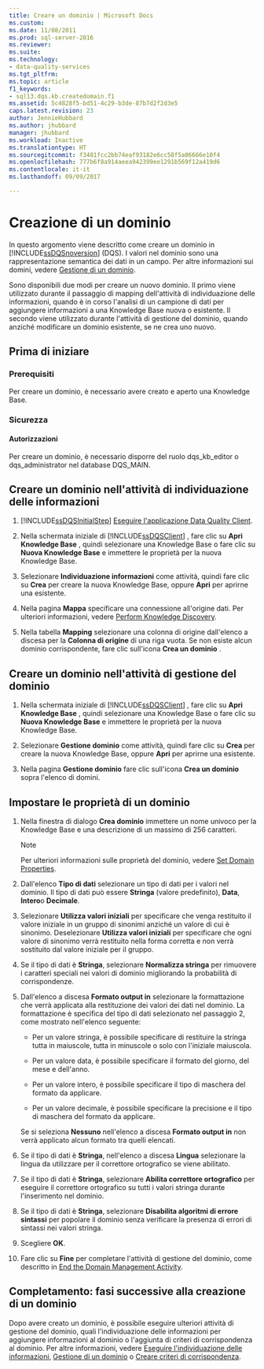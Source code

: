 ```yaml
---
title: Creare un dominio | Microsoft Docs
ms.custom: 
ms.date: 11/08/2011
ms.prod: sql-server-2016
ms.reviewer: 
ms.suite: 
ms.technology:
- data-quality-services
ms.tgt_pltfrm: 
ms.topic: article
f1_keywords:
- sql13.dqs.kb.createdomain.f1
ms.assetid: 5c4828f5-bd51-4c29-b3de-87b7d2f2d3e5
caps.latest.revision: 23
author: JennieHubbard
ms.author: jhubbard
manager: jhubbard
ms.workload: Inactive
ms.translationtype: HT
ms.sourcegitcommit: f3481fcc2bb74eaf93182e6cc58f5a06666e10f4
ms.openlocfilehash: 777b6f8a914aeea942399ee1291b569f12a419d6
ms.contentlocale: it-it
ms.lasthandoff: 09/09/2017

---
```

# <a name="create-a-domain"></a>Creazione di un dominio
  In questo argomento viene descritto come creare un dominio in [!INCLUDE[ssDQSnoversion](../includes/ssdqsnoversion-md.md)] (DQS). I valori nel dominio sono una rappresentazione semantica dei dati in un campo. Per altre informazioni sui domini, vedere [Gestione di un dominio](../data-quality-services/managing-a-domain.md).  
  
 Sono disponibili due modi per creare un nuovo dominio. Il primo viene utilizzato durante il passaggio di mapping dell'attività di individuazione delle informazioni, quando è in corso l'analisi di un campione di dati per aggiungere informazioni a una Knowledge Base nuova o esistente. Il secondo viene utilizzato durante l'attività di gestione del dominio, quando anziché modificare un dominio esistente, se ne crea uno nuovo.  
  
##  <a name="BeforeYouBegin"></a> Prima di iniziare  
  
###  <a name="Prerequisites"></a> Prerequisiti  
 Per creare un dominio, è necessario avere creato e aperto una Knowledge Base.  
  
###  <a name="Security"></a> Sicurezza  
  
####  <a name="Permissions"></a> Autorizzazioni  
 Per creare un dominio, è necessario disporre del ruolo dqs_kb_editor o dqs_administrator nel database DQS_MAIN.  
  
##  <a name="Discovery"></a> Creare un dominio nell'attività di individuazione delle informazioni  
  
1.  [!INCLUDE[ssDQSInitialStep](../includes/ssdqsinitialstep-md.md)] [Eseguire l'applicazione Data Quality Client](../data-quality-services/run-the-data-quality-client-application.md).  
  
2.  Nella schermata iniziale di [!INCLUDE[ssDQSClient](../includes/ssdqsclient-md.md)] , fare clic su **Apri Knowledge Base** , quindi selezionare una Knowledge Base o fare clic su **Nuova Knowledge Base** e immettere le proprietà per la nuova Knowledge Base.  
  
3.  Selezionare **Individuazione informazioni** come attività, quindi fare clic su **Crea** per creare la nuova Knowledge Base, oppure **Apri** per aprirne una esistente.  
  
4.  Nella pagina **Mappa** specificare una connessione all'origine dati. Per ulteriori informazioni, vedere [Perform Knowledge Discovery](../data-quality-services/perform-knowledge-discovery.md).  
  
5.  Nella tabella **Mapping** selezionare una colonna di origine dall'elenco a discesa per la **Colonna di origine** di una riga vuota. Se non esiste alcun dominio corrispondente, fare clic sull'icona **Crea un dominio** .  
  
##  <a name="DomainManagement"></a> Creare un dominio nell'attività di gestione del dominio  
  
1.  Nella schermata iniziale di [!INCLUDE[ssDQSClient](../includes/ssdqsclient-md.md)] , fare clic su **Apri Knowledge Base** , quindi selezionare una Knowledge Base o fare clic su **Nuova Knowledge Base** e immettere le proprietà per la nuova Knowledge Base.  
  
2.  Selezionare **Gestione dominio** come attività, quindi fare clic su **Crea** per creare la nuova Knowledge Base, oppure **Apri** per aprirne una esistente.  
  
3.  Nella pagina **Gestione dominio** fare clic sull'icona **Crea un dominio** sopra l'elenco di domini.  
  
##  <a name="Properties"></a> Impostare le proprietà di un dominio  
  
1.  Nella finestra di dialogo **Crea dominio** immettere un nome univoco per la Knowledge Base e una descrizione di un massimo di 256 caratteri.  
  
    > [!NOTE]  
    >  Per ulteriori informazioni sulle proprietà del dominio, vedere [Set Domain Properties](../data-quality-services/set-domain-properties.md).  
  
2.  Dall'elenco **Tipo di dati** selezionare un tipo di dati per i valori nel dominio. Il tipo di dati può essere **Stringa** (valore predefinito), **Data**, **Intero**o **Decimale**.  
  
3.  Selezionare **Utilizza valori iniziali** per specificare che venga restituito il valore iniziale in un gruppo di sinonimi anziché un valore di cui è sinonimo. Deselezionare **Utilizza valori iniziali** per specificare che ogni valore di sinonimo verrà restituito nella forma corretta e non verrà sostituito dal valore iniziale per il gruppo.  
  
4.  Se il tipo di dati è **Stringa**, selezionare **Normalizza stringa** per rimuovere i caratteri speciali nei valori di dominio migliorando la probabilità di corrispondenze.  
  
5.  Dall'elenco a discesa **Formato output in** selezionare la formattazione che verrà applicata alla restituzione dei valori dei dati nel dominio. La formattazione è specifica del tipo di dati selezionato nel passaggio 2, come mostrato nell'elenco seguente:  
  
    -   Per un valore stringa, è possibile specificare di restituire la stringa tutta in maiuscole, tutta in minuscole o solo con l'iniziale maiuscola.  
  
    -   Per un valore data, è possibile specificare il formato del giorno, del mese e dell'anno.  
  
    -   Per un valore intero, è possibile specificare il tipo di maschera del formato da applicare.  
  
    -   Per un valore decimale, è possibile specificare la precisione e il tipo di maschera del formato da applicare.  
  
     Se si seleziona **Nessuno** nell'elenco a discesa **Formato output in** non verrà applicato alcun formato tra quelli elencati.  
  
6.  Se il tipo di dati è **Stringa**, nell'elenco a discesa **Lingua** selezionare la lingua da utilizzare per il correttore ortografico se viene abilitato.  
  
7.  Se il tipo di dati è **Stringa**, selezionare **Abilita correttore ortografico** per eseguire il correttore ortografico su tutti i valori stringa durante l'inserimento nel dominio.  
  
8.  Se il tipo di dati è **Stringa**, selezionare **Disabilita algoritmi di errore sintassi** per popolare il dominio senza verificare la presenza di errori di sintassi nei valori stringa.  
  
9. Scegliere **OK**.  
  
10. Fare clic su **Fine** per completare l'attività di gestione del dominio, come descritto in [End the Domain Management Activity](http://msdn.microsoft.com/library/ab6505ad-3090-453b-bb01-58435e7fa7c0).  
  
##  <a name="FollowUp"></a> Completamento: fasi successive alla creazione di un dominio  
 Dopo avere creato un dominio, è possibile eseguire ulteriori attività di gestione del dominio, quali l'individuazione delle informazioni per aggiungere informazioni al dominio o l'aggiunta di criteri di corrispondenza al dominio. Per altre informazioni, vedere [Eseguire l'individuazione delle informazioni](../data-quality-services/perform-knowledge-discovery.md), [Gestione di un dominio](../data-quality-services/managing-a-domain.md) o [Creare criteri di corrispondenza](../data-quality-services/create-a-matching-policy.md).  
  
  

